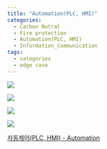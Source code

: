 ```yaml
---
title: "Automation(PLC, HMI)"
categories:
  - Carbon Nutral
  - Fire protection
  - Automation(PLC, HMI)
  - Information_Communication
tags:
  - categories
  - edge case
---
```


<a href="https://blog.naver.com/PostList.nhn?blogId=seastory9&from=postList&categoryNo=193"><img src="https://seastory.github.io/YYtech/assets/images/B_00.jpg">

<a href="https://blog.naver.com/PostList.nhn?blogId=seastory9&from=postList&categoryNo=193"><img src="https://seastory.github.io/YYtech/assets/images/B_01.jpg">

<a href="https://blog.naver.com/PostList.nhn?blogId=seastory9&from=postList&categoryNo=193"><img src="https://seastory.github.io/YYtech/assets/images/B_02.jpg">

<a href="https://blog.naver.com/PostList.nhn?blogId=seastory9&from=postList&categoryNo=193"><img src="https://seastory.github.io/YYtech/assets/images/B_03.jpg">

<a href="https://blog.naver.com/PostList.nhn?blogId=seastory9&from=postList&categoryNo=193"> 자동제어(PLC, HMI) - Automation
